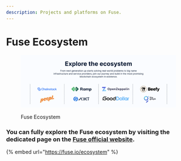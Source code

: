 ```yaml
---
description: Projects and platforms on Fuse.
---
```


# Fuse Ecosystem

<figure><img src="../.gitbook/assets/image (12).png" alt=""><figcaption><p>Fuse Ecosystem</p></figcaption></figure>

### You can fully explore the Fuse ecosystem by visiting the dedicated page on the [Fuse official website](https://fuse.io/ecosystem).

{% embed url="https://fuse.io/ecosystem" %}



